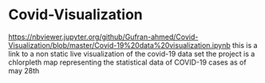 # Covid-Visualization
https://nbviewer.jupyter.org/github/Gufran-ahmed/Covid-Visualization/blob/master/Covid-19%20data%20visualization.ipynb
this is a link to a non static live visualization of the covid-19 data set 
the project is a chlorpleth map representing the statistical data of COVID-19 cases as of may 28th 
